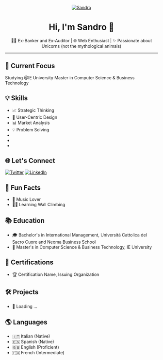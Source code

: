 <div align="center">

[![Sandro](Hawks.jpeg)](https://github.com/Hawx00)

# Hi, I'm Sandro 👋

👩‍💻 Ex-Banker and Ex-Auditor | 🌐 Web Enthusiast | ✨ Passionate about Unicorns (not the mythological animals)


</div>

---


## 🚀 Current Focus

Studying @IE University Master in Computer Science & Business Technology

## 💡 Skills

- 📈 Strategic Thinking
- 🎨 User-Centric Design
- 📊 Market Analysis
- 💡 Problem Solving
- <i class="fab fa-python"></i>
- <i class="fab fa-google"></i>
- <i class="fas fa-database"></i>

## 🌐 Let's Connect

[![Twitter](https://img.shields.io/twitter/follow/itz_sandro?style=social)](https://twitter.com/itz_sandro)
[![LinkedIn](https://img.shields.io/badge/LinkedIn-Sandro%20Alvines-blue)](https://www.linkedin.com/in/sandroalvines/)

## 🎉 Fun Facts

- 🎸 Music Lover
- 🧗‍♂️ Learning Wall Climbing

## 📚 Education

- 🎓 Bachelor's in International Management, Università Cattolica del Sacro Cuore and Neoma Business School
- 📖 Master's in Computer Science & Business Technology, IE University

## 🌱 Certifications

- 🏆 Certification Name, Issuing Organization

## 🛠️ Projects

- 🚀 Loading ...

## 🌎 Languages

- 🇮🇹 Italian (Native)
- 🇪🇸 Spanish (Native)
- 🇬🇧 English (Proficient)
- 🇫🇷 French (Intermediate)

